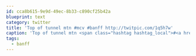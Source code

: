 ```yaml
---
id: cca8b615-9e9d-49ec-8b33-c890cf25b42a
blueprint: text
category: twitter
title: 'Top of tunnel mtn #mcv #banff http://twitpic.com/1q5h7w'
caption: 'Top of tunnel mtn <span class="hashtag hashtag_local">#<a href="http://tweettemp.darylchymko.ca/?tag=mcv">mcv</a> <span class="hashtag hashtag_local">#<a href="http://tweettemp.darylchymko.ca/?tag=banff">banff</a> http://twitpic.com/1q5h7w'
tags:
  - banff
---
```

